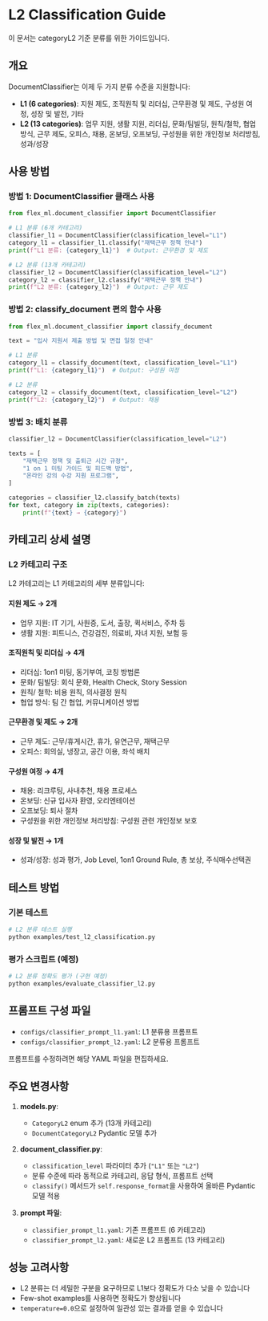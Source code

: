 # L2 Classification Guide

이 문서는 categoryL2 기준 분류를 위한 가이드입니다.

## 개요

DocumentClassifier는 이제 두 가지 분류 수준을 지원합니다:

- **L1 (6 categories)**: 지원 제도, 조직원칙 및 리더십, 근무환경 및 제도, 구성원 여정, 성장 및 발전, 기타
- **L2 (13 categories)**: 업무 지원, 생활 지원, 리더십, 문화/팀빌딩, 원칙/철학, 협업 방식, 근무 제도, 오피스, 채용, 온보딩, 오프보딩, 구성원을 위한 개인정보 처리방침, 성과/성장

## 사용 방법

### 방법 1: DocumentClassifier 클래스 사용

```python
from flex_ml.document_classifier import DocumentClassifier

# L1 분류 (6개 카테고리)
classifier_l1 = DocumentClassifier(classification_level="L1")
category_l1 = classifier_l1.classify("재택근무 정책 안내")
print(f"L1 분류: {category_l1}")  # Output: 근무환경 및 제도

# L2 분류 (13개 카테고리)
classifier_l2 = DocumentClassifier(classification_level="L2")
category_l2 = classifier_l2.classify("재택근무 정책 안내")
print(f"L2 분류: {category_l2}")  # Output: 근무 제도
```

### 방법 2: classify_document 편의 함수 사용

```python
from flex_ml.document_classifier import classify_document

text = "입사 지원서 제출 방법 및 면접 일정 안내"

# L1 분류
category_l1 = classify_document(text, classification_level="L1")
print(f"L1: {category_l1}")  # Output: 구성원 여정

# L2 분류
category_l2 = classify_document(text, classification_level="L2")
print(f"L2: {category_l2}")  # Output: 채용
```

### 방법 3: 배치 분류

```python
classifier_l2 = DocumentClassifier(classification_level="L2")

texts = [
    "재택근무 정책 및 출퇴근 시간 규정",
    "1 on 1 미팅 가이드 및 피드백 방법",
    "온라인 강의 수강 지원 프로그램",
]

categories = classifier_l2.classify_batch(texts)
for text, category in zip(texts, categories):
    print(f"{text} → {category}")
```

## 카테고리 상세 설명

### L2 카테고리 구조

L2 카테고리는 L1 카테고리의 세부 분류입니다:

#### 지원 제도 → 2개
- 업무 지원: IT 기기, 사원증, 도서, 출장, 퀵서비스, 주차 등
- 생활 지원: 피트니스, 건강검진, 의료비, 자녀 지원, 보험 등

#### 조직원칙 및 리더십 → 4개
- 리더십: 1on1 미팅, 동기부여, 코칭 방법론
- 문화/ 팀빌딩: 회식 문화, Health Check, Story Session
- 원칙/ 철학: 비용 원칙, 의사결정 원칙
- 협업 방식: 팀 간 협업, 커뮤니케이션 방법

#### 근무환경 및 제도 → 2개
- 근무 제도: 근무/휴게시간, 휴가, 유연근무, 재택근무
- 오피스: 회의실, 냉장고, 공간 이용, 좌석 배치

#### 구성원 여정 → 4개
- 채용: 리크루팅, 사내추천, 채용 프로세스
- 온보딩: 신규 입사자 환영, 오리엔테이션
- 오프보딩: 퇴사 절차
- 구성원을 위한 개인정보 처리방침: 구성원 관련 개인정보 보호

#### 성장 및 발전 → 1개
- 성과/성장: 성과 평가, Job Level, 1on1 Ground Rule, 총 보상, 주식매수선택권

## 테스트 방법

### 기본 테스트
```bash
# L2 분류 테스트 실행
python examples/test_l2_classification.py
```

### 평가 스크립트 (예정)
```bash
# L2 분류 정확도 평가 (구현 예정)
python examples/evaluate_classifier_l2.py
```

## 프롬프트 구성 파일

- `configs/classifier_prompt_l1.yaml`: L1 분류용 프롬프트
- `configs/classifier_prompt_l2.yaml`: L2 분류용 프롬프트

프롬프트를 수정하려면 해당 YAML 파일을 편집하세요.

## 주요 변경사항

1. **models.py**:
   - `CategoryL2` enum 추가 (13개 카테고리)
   - `DocumentCategoryL2` Pydantic 모델 추가

2. **document_classifier.py**:
   - `classification_level` 파라미터 추가 (`"L1"` 또는 `"L2"`)
   - 분류 수준에 따라 동적으로 카테고리, 응답 형식, 프롬프트 선택
   - `classify()` 메서드가 `self.response_format`을 사용하여 올바른 Pydantic 모델 적용

3. **prompt 파일**:
   - `classifier_prompt_l1.yaml`: 기존 프롬프트 (6 카테고리)
   - `classifier_prompt_l2.yaml`: 새로운 L2 프롬프트 (13 카테고리)

## 성능 고려사항

- L2 분류는 더 세밀한 구분을 요구하므로 L1보다 정확도가 다소 낮을 수 있습니다
- Few-shot examples를 사용하면 정확도가 향상됩니다
- `temperature=0.0`으로 설정하여 일관성 있는 결과를 얻을 수 있습니다
